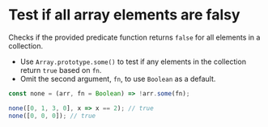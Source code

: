 # Test if all array elements are falsy

Checks if the provided predicate function returns `false` for all elements in a collection.

* Use `Array.prototype.some()` to test if any elements in the collection return `true` based on `fn`.
* Omit the second argument, `fn`, to use `Boolean` as a default.

```js
const none = (arr, fn = Boolean) => !arr.some(fn);
```

```js
none([0, 1, 3, 0], x => x == 2); // true
none([0, 0, 0]); // true
```
